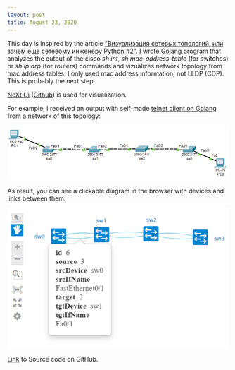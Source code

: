 ```yaml
---
layout: post
title: August 23, 2020
---
```


This day is inspired by the article ["Визуализация сетевых топологий, или зачем еще сетевому инженеру Python #2"](https://habr.com/ru/post/501164/). I wrote [Golang program](https://github.com/Vostbur/macnetmap) that analyzes the output of the cisco *sh int*, *sh mac-address-table* (for switches) or *sh ip arp* (for routers) commands and vizualizes network topology from mac address tables. I only used mac address information, not LLDP (CDP). This is probably the next step.

[NeXt Ui](https://developer.cisco.com/site/neXt/) ([Github](https://github.com/NeXt-UI/next-bower)) is used for visualization.

For example, I received an output with self-made [telnet client on Golang](https://github.com/Vostbur/telgo) from a network of this topology:

![](/images/cpt-sw-topology.PNG)

As result, you can see a clickable diagram in the browser with devices and links between them:

![](/images/next-ui-result.PNG)

[Link](https://github.com/Vostbur/macnetmap) to Source code on GitHub.